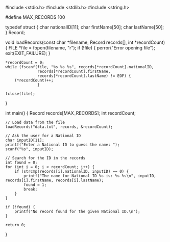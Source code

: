 #include <stdio.h>
#include <stdlib.h>
#include <string.h>

#define MAX_RECORDS 100

typedef struct {
    char nationalID[11];
    char firstName[50];
    char lastName[50];
} Record;

void loadRecords(const char *filename, Record records[], int *recordCount) {
    FILE *file = fopen(filename, "r");
    if (!file) {
        perror("Error opening file");
        exit(EXIT_FAILURE);
    }

    *recordCount = 0;
    while (fscanf(file, "%s %s %s", records[*recordCount].nationalID,
                  records[*recordCount].firstName,
                  records[*recordCount].lastName) != EOF) {
        (*recordCount)++;
                  }

    fclose(file);
}

int main() {
    Record records[MAX_RECORDS];
    int recordCount;

    // Load data from the file
    loadRecords("data.txt", records, &recordCount);

    // Ask the user for a National ID
    char inputID[11];
    printf("Enter a National ID to guess the name: ");
    scanf("%s", inputID);

    // Search for the ID in the records
    int found = 0;
    for (int i = 0; i < recordCount; i++) {
        if (strcmp(records[i].nationalID, inputID) == 0) {
            printf("The name for National ID %s is: %s %s\n", inputID, records[i].firstName, records[i].lastName);
            found = 1;
            break;
        }
    }

    if (!found) {
        printf("No record found for the given National ID.\n");
    }

    return 0;
}
